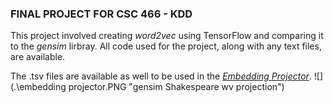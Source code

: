 ### FINAL PROJECT FOR CSC 466 - KDD

This project involved creating *word2vec* using TensorFlow and comparing it to the *gensim* lirbray.
All code used for the project, along with any text files, are available.

The .tsv files are available as well to be used in the *[Embedding Projector](https://projector.tensorflow.org/)*.
![](.\embedding projector.PNG "gensim Shakespeare wv projection")
